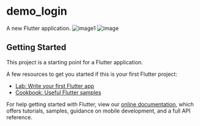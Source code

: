 # demo_login

A new Flutter application.
![image1](https://user-images.githubusercontent.com/77067868/109263415-c940d080-7835-11eb-801e-85c2d900362d.PNG)
![image](https://user-images.githubusercontent.com/77067868/109263423-cba32a80-7835-11eb-91ad-61b3f05f5907.png)






## Getting Started

This project is a starting point for a Flutter application.

A few resources to get you started if this is your first Flutter project:

- [Lab: Write your first Flutter app](https://flutter.dev/docs/get-started/codelab)
- [Cookbook: Useful Flutter samples](https://flutter.dev/docs/cookbook)

For help getting started with Flutter, view our
[online documentation](https://flutter.dev/docs), which offers tutorials,
samples, guidance on mobile development, and a full API reference.
